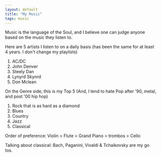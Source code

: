 ```yaml
---
layout: default
title: "My Music"
tags: music
---
```



Music is the language of the Soul, and I believe one can judge anyone based on the music they listen to.

Here are 5 artists I listen to on a daily basis (has been the same for at least 4 years. I don't change my playlists)

1. AC/DC
2. John Denver
3. Steely Dan
4. Lynyrd Skynrd
5. Don Mclean


On the Genre side, this is my Top 5 (And, I tend to hate Pop after '90, metal, and post '00 hip hop)
1. Rock that is as hard as a diamond
2. Blues
3. Country
4. Jazz
5. Classical

Order of preference: Violin > Flute > Grand Piano > trombos > Cello

Talking about classical: Bach, Paganini, Vivaldi & Tchaikovsky are my go tos.